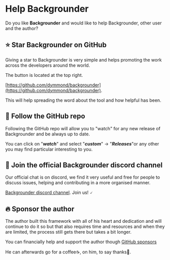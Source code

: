 # Help Backgrounder

Do you like **Backgrounder** and would like to help Backgrounder, other user and the author?

## ⭐ Star **Backgrounder** on GitHub

Giving a star to Backgrounder is very simple and helps promoting the work across the developers around the world.

The button is located at the top right.

[https://github.com/dymmond/backgrounder](https://github.com/dymmond/backgrounder).

This will help spreading the word about the tool and how helpful has been.

## 👀 Follow the GitHub repo

Following the GitHub repo will allow you to "watch" for any new release of Backgrounder and be always up to date.

You can click on "***watch***" and select "***custom***" -> "***Releases***"or any other you may find particular
interesting to you.

## 💬 Join the official Backgrounder discord channel

Our official chat is on discord, we find it very useful and free for people to discuss issues, helping and contributing
in a more organised manner.

<a href="https://discord.gg/eMrM9sWWvu" target="_blank">Backgrounder discord channel</a>. Join us! 🗸

## 🔥 Sponsor the author

The author built this framework with all of his heart and dedication and will continue to do it so but that also
requires time and resources and when they are limited, the process still gets there but takes a bit longer.

You can financially help and support the author though [GitHub sponsors](https://github.com/sponsors/tarsil)

He can afterwards go for a coffee☕, on him, to say thanks🙏.
